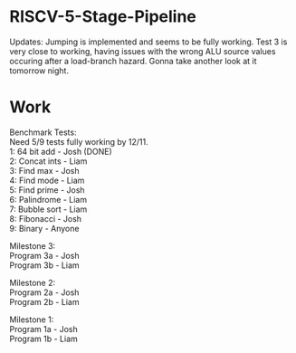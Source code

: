 # RISCV-5-Stage-Pipeline
Updates: Jumping is implemented and seems to be fully working. Test 3 is very close to working, having issues with the wrong ALU source values occuring after a load-branch hazard. Gonna take another look at it tomorrow night.

# Work
Benchmark Tests: \
Need 5/9 tests fully working by 12/11. \
1: 64 bit add   - Josh (DONE)\
2: Concat ints  - Liam \
3: Find max     - Josh \
4: Find mode    - Liam \
5: Find prime   - Josh \
6: Palindrome   - Liam \
7: Bubble sort  - Liam \
8: Fibonacci    - Josh \
9: Binary       - Anyone

Milestone 3: \
Program 3a - Josh \
Program 3b - Liam

Milestone 2: \
Program 2a - Josh \
Program 2b - Liam

Milestone 1: \
Program 1a - Josh \
Program 1b - Liam
